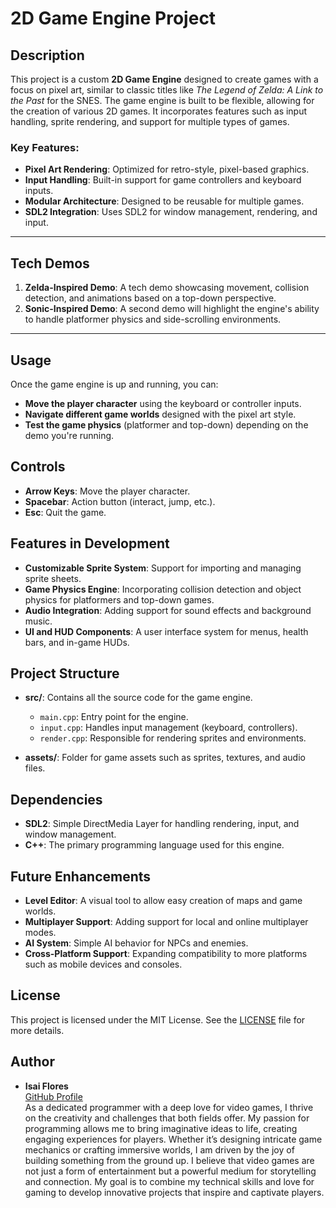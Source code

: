 # 2D Game Engine Project

## Description

This project is a custom **2D Game Engine** designed to create games with a focus on pixel art, similar to classic titles like *The Legend of Zelda: A Link to the Past* for the SNES. The game engine is built to be flexible, allowing for the creation of various 2D games. It incorporates features such as input handling, sprite rendering, and support for multiple types of games.

### Key Features:
- **Pixel Art Rendering**: Optimized for retro-style, pixel-based graphics.
- **Input Handling**: Built-in support for game controllers and keyboard inputs.
- **Modular Architecture**: Designed to be reusable for multiple games.
- **SDL2 Integration**: Uses SDL2 for window management, rendering, and input.
  
---

## Tech Demos

1. **Zelda-Inspired Demo**: A tech demo showcasing movement, collision detection, and animations based on a top-down perspective.
2. **Sonic-Inspired Demo**: A second demo will highlight the engine's ability to handle platformer physics and side-scrolling environments.

---

## Usage

Once the game engine is up and running, you can:

- **Move the player character** using the keyboard or controller inputs.
- **Navigate different game worlds** designed with the pixel art style.
- **Test the game physics** (platformer and top-down) depending on the demo you're running.

## Controls

- **Arrow Keys**: Move the player character.
- **Spacebar**: Action button (interact, jump, etc.).
- **Esc**: Quit the game.

## Features in Development

- **Customizable Sprite System**: Support for importing and managing sprite sheets.
- **Game Physics Engine**: Incorporating collision detection and object physics for platformers and top-down games.
- **Audio Integration**: Adding support for sound effects and background music.
- **UI and HUD Components**: A user interface system for menus, health bars, and in-game HUDs.

## Project Structure

- **src/**: Contains all the source code for the game engine.
  - `main.cpp`: Entry point for the engine.
  - `input.cpp`: Handles input management (keyboard, controllers).
  - `render.cpp`: Responsible for rendering sprites and environments.
  
- **assets/**: Folder for game assets such as sprites, textures, and audio files.

## Dependencies

- **SDL2**: Simple DirectMedia Layer for handling rendering, input, and window management.
- **C++**: The primary programming language used for this engine.

## Future Enhancements

- **Level Editor**: A visual tool to allow easy creation of maps and game worlds.
- **Multiplayer Support**: Adding support for local and online multiplayer modes.
- **AI System**: Simple AI behavior for NPCs and enemies.
- **Cross-Platform Support**: Expanding compatibility to more platforms such as mobile devices and consoles.

## License

This project is licensed under the MIT License. See the [LICENSE](LICENSE) file for more details.

## Author

- **Isai Flores**  
  [GitHub Profile](https://github.com/Ollex10)  
  As a dedicated programmer with a deep love for video games, I thrive on the creativity and challenges that both fields offer. My passion for programming allows me to bring imaginative ideas to life, creating engaging experiences for players. Whether it’s designing intricate game mechanics or crafting immersive worlds, I am driven by the joy of building something from the ground up. I believe that video games are not just a form of entertainment but a powerful medium for storytelling and connection. My goal is to combine my technical skills and love for gaming to develop innovative projects that inspire and captivate players.
